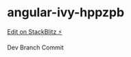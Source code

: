 # angular-ivy-hppzpb

[Edit on StackBlitz ⚡️](https://stackblitz.com/edit/angular-ivy-hppzpb)

Dev Branch Commit
